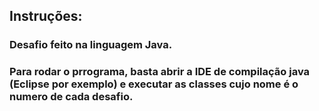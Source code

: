 ## Instruções:

### Desafio feito na linguagem Java.
### Para rodar o prrograma, basta abrir a IDE de compilação java (Eclipse por exemplo) e executar as classes cujo nome é o numero de cada desafio.
